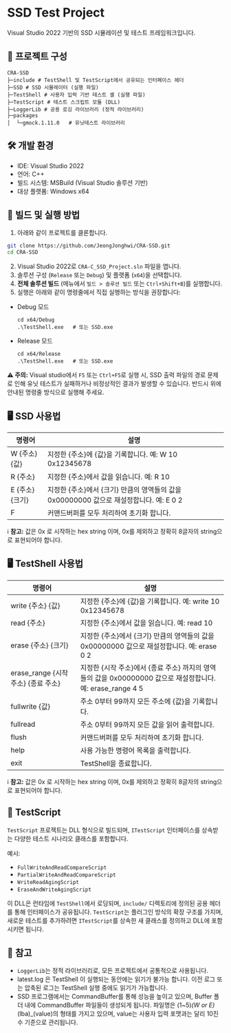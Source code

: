 # SSD Test Project

Visual Studio 2022 기반의 SSD 시뮬레이션 및 테스트 프레임워크입니다.

## 📁 프로젝트 구성
```
CRA-SSD
├─include # TestShell 및 TestScript에서 공유되는 인터페이스 헤더
├─SSD # SSD 시뮬레이터 (실행 파일)
├─TestShell # 사용자 입력 기반 테스트 셸 (실행 파일)
├─TestScript # 테스트 스크립트 모듈 (DLL)
├─LoggerLib # 공용 로깅 라이브러리 (정적 라이브러리)
├─packages
│  └─gmock.1.11.0   # 유닛테스트 라이브러리 
```

## 🛠️ 개발 환경

- IDE: Visual Studio 2022
- 언어: C++
- 빌드 시스템: MSBuild (Visual Studio 솔루션 기반)
- 대상 플랫폼: Windows x64


## 🔧 빌드 및 실행 방법

1. 아래와 같이 프로젝트를 클론합니다. 
```bash
git clone https://github.com/JeongJonghwi/CRA-SSD.git
cd CRA-SSD
```
2. Visual Studio 2022로 `CRA-C_SSD_Project.sln` 파일을 엽니다.
3. 솔루션 구성 (`Release` 또는 `Debug`) 및 플랫폼 (`x64`)을 선택합니다.
4. **전체 솔루션 빌드** (메뉴에서 `빌드 > 솔루션 빌드` 또는 `Ctrl+Shift+B`)를 실행합니다.
5. 실행은 아래와 같이 명령줄에서 직접 실행하는 방식을 권장합니다:
- Debug 모드
  ```
  cd x64/Debug
  .\TestShell.exe   # 또는 SSD.exe
  ```
- Release 모드
  ```
  cd x64/Release
  .\TestShell.exe   # 또는 SSD.exe
  ```
**⚠️ 주의:** Visual studio에서 `F5` 또는 `Ctrl+F5`로 실행 시, SSD 출력 파일의 경로 문제로 인해 유닛 테스트가 실패하거나 비정상적인 결과가 발생할 수 있습니다. 반드시 위에 안내된 명령줄 방식으로 실행해 주세요.


## 🖥️ SSD 사용법 

| 명령어 | 설명 |
| -----  | ----- |
| W {주소} {값} | 지정한 {주소}에 {값}을 기록합니다. 예: W 10 0x12345678 |
| R {주소} | 지정한 {주소}에서 값을 읽습니다. 예: R 10 |
| E {주소} {크기} | 지정한 {주소}에서 {크기} 만큼의 영역들의 값을 0x00000000 값으로 재설정합니다. 예: E 0 2 |
| F | 커맨드버퍼를 모두 처리하여 초기화 합니다.  |

ℹ️ **참고:**  값은 0x 로 시작하는 hex string 이며, 0x를 제외하고 정확히 8글자의 string으로 표현되어야 합니다.  


## 🖥️ TestShell 사용법 


| 명령어 | 설명 |
| -----  | ----- |
| write {주소} {값} | 지정한 {주소}에 {값}을 기록합니다. 예: write 10 0x12345678 |
| read {주소} | 지정한 {주소}에서 값을 읽습니다. 예: read 10 |
| erase {주소} {크기} | 지정한 {주소}에서 {크기} 만큼의 영역들의 값을 0x00000000 값으로 재설정합니다. 예: erase 0 2 |
| erase_range {시작 주소} {종료 주소} | 지정한 {시작 주소}에서 {종료 주소} 까지의 영역들의 값을 0x00000000 값으로 재설정합니다. 예: erase_range 4 5 |
| fullwrite {값} | 주소 0부터 99까지 모든 주소에 {값}을 기록합니다. |
| fullread | 주소 0부터 99까지 모든 값을 읽어 출력합니다. |
| flush | 커맨드버퍼를 모두 처리하여 초기화 합니다. |
| help | 사용 가능한 명령어 목록을 출력합니다. |
| exit | TestShell을 종료합니다. |

ℹ️ **참고:**  값은 0x 로 시작하는 hex string 이며, 0x를 제외하고 정확히 8글자의 string으로 표현되어야 합니다.  

## 🧪 TestScript

`TestScript` 프로젝트는 DLL 형식으로 빌드되며, `ITestScript` 인터페이스를 상속받는 다양한 테스트 시나리오 클래스를 포함합니다.

예시:
- `FullWriteAndReadCompareScript`
- `PartialWriteAndReadCompareScript`
- `WriteReadAgingScript`
- `EraseAndWriteAgingScript`

이 DLL은 런타임에 `TestShell`에서 로딩되며, `include/` 디렉토리에 정의된 공용 헤더를 통해 인터페이스가 공유됩니다.
`TestScript`는 플러그인 방식의 확장 구조를 가지며, 새로운 테스트를 추가하려면 `ITestScript`를 상속한 새 클래스를 정의하고 DLL에 포함시키면 됩니다.

## 📝 참고

- `LoggerLib`는 정적 라이브러리로, 모든 프로젝트에서 공통적으로 사용됩니다.
- latest.log 은 TestShell 이 실행되는 동안에는 읽기가 불가능 합니다. 이전 로그 또는 압축된 로그는 TestShell 실행 중에도 읽기가 가능합니다.
- SSD 프로그램에서는 CommandBuffer를 통해 성능을 높이고 있으며, Buffer 폴더 내에 CommandBuffer 파일들이 생성되게 됩니다. 파일명은 (1~5)_(W or E)_(lba)_(value)의 형태를 가지고 있으며, value는 사용자 입력 포맷과는 달리 10진수 기준으로 관리됩니다. 
